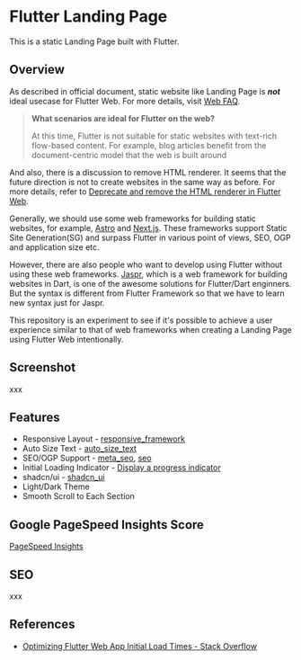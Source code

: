 # Flutter Landing Page

This is a static Landing Page built with Flutter.

## Overview

As described in official document, static website like Landing Page is ***not*** ideal usecase for Flutter Web. For more details, visit [Web FAQ](https://docs.flutter.dev/platform-integration/web/faq).

> **What scenarios are ideal for Flutter on the web?**
>
> At this time, Flutter is not suitable for static websites with text-rich flow-based content. For example, blog articles benefit from the document-centric model that the web is built around
>

And also, there is a discussion to remove HTML renderer. It seems that the future direction is not to create websites in the same way as before. For more details, refer to
[Deprecate and remove the HTML renderer in Flutter Web](https://docs.google.com/document/d/1DGamHsa2lz_Qtgfrfa3j3fRaEopJXc7tCFVM1TQlck8/edit?resourcekey=0-IjkqrCoo_EcRRS2bPYKI8w).

Generally, we should use some web frameworks for building static websites, for example, [Astro](https://astro.build/) and [Next.js](https://nextjs.org/). These frameworks support Static Site Generation(SG) and surpass Flutter in various point of views, SEO, OGP and application size etc.

However, there are also people who want to develop using Flutter without using these web frameworks. [Jaspr](https://pub.dev/packages/jaspr), which is a web framework for building websites in Dart, is one of the awesome solutions for Flutter/Dart enginners. But the syntax is different from Flutter Framework so that we have to learn new syntax just for Jaspr.

This repository is an experiment to see if it's possible to achieve a user experience similar to that of web frameworks when creating a Landing Page using Flutter Web intentionally.

## Screenshot

xxx

## Features

- Responsive Layout - [responsive_framework](https://pub.dev/packages/responsive_framework)
- Auto Size Text - [auto_size_text](https://pub.dev/packages/auto_size_text)
- SEO/OGP Support - [meta_seo](https://pub.dev/packages/meta_seo), [seo](https://pub.dev/packages/seo)
- Initial Loading Indicator - [Display a progress indicator](https://docs.flutter.dev/platform-integration/web/initialization#example-display-a-progress-indicator)
- shadcn/ui - [shadcn_ui](https://pub.dev/packages/shadcn_ui)
- Light/Dark Theme
- Smooth Scroll to Each Section

## Google PageSpeed Insights Score

[PageSpeed Insights](https://pagespeed.web.dev/)

## SEO

xxx

## References

- [Optimizing Flutter Web App Initial Load Times - Stack Overflow](https://stackoverflow.com/questions/78145531/optimizing-flutter-web-app-initial-load-times)
